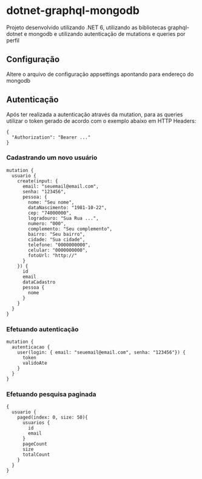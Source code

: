 # dotnet-graphql-mongodb

Projeto desenvolvido utilizando .NET 6, utilizando as bibliotecas graphql-dotnet e mongodb e utilizando autenticação de mutations e queries por perfil

## Configuração

Altere o arquivo de configuração appsettings apontando para endereço do mongodb

## Autenticação

Após ter realizada a autenticação através da mutation, para as queries utilizar o token gerado de acordo com o exemplo abaixo em HTTP Headers:
```
{
  "Authorization": "Bearer ..."
}
```

### Cadastrando um novo usuário

```
mutation {
  usuario {
    create(input: {
      email: "seuemail@email.com",
      senha: "123456",
      pessoa: {
        nome: "Seu nome",
        dataNascimento: "1981-10-22",
        cep: "74000000",
        logradouro: "Sua Rua ...",
        numero: "000",
        complemento: "Seu complemento",
        bairro: "Seu bairro",
        cidade: "Sua cidade",
        telefone: "0000000000",
        celular: "0000000000",
        fotoUrl: "http://"
      }
    }) {
      id
      email
      dataCadastro
      pessoa {
        nome
      }
    }
  }
}
```
### Efetuando autenticação

```
mutation {
  autenticacao {
    user(login: { email: "seuemail@email.com", senha: "123456"}) {
      token
      validoAte
    }
  }
}
```

### Efetuando pesquisa paginada

```
{
  usuario {
    paged(index: 0, size: 50){
      usuarios {
        id
        email
      }
      pageCount
      size
      totalCount
    }
  }
}
```